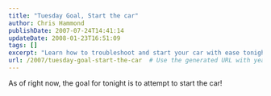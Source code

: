 ```yaml
---
title: "Tuesday Goal, Start the car"
author: Chris Hammond
publishDate: 2007-07-24T14:41:14
updateDate: 2008-01-23T16:51:09
tags: []
excerpt: "Learn how to troubleshoot and start your car with ease tonight. Follow our helpful tips for a successful car ignition."
url: /2007/tuesday-goal-start-the-car  # Use the generated URL with year
---
```

<p>As of right now, the goal for tonight is to attempt to start the car!</p>

